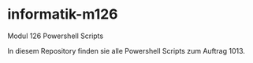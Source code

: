 # informatik-m126
Modul 126 Powershell Scripts

In diesem Repository finden sie alle Powershell Scripts zum Auftrag 1013.
